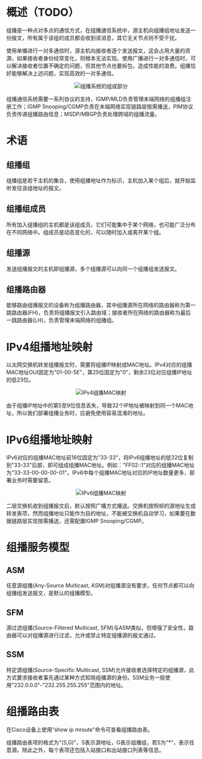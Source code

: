 # 概述（TODO）
组播是一种点对多点的通信方式，在组播通信系统中，源主机向组播组地址发送一份报文，所有属于该组的成员都会收到该消息，其它无关节点则不受干扰。

使用单播进行一对多通信时，源主机向接收者逐个发送报文，这会占用大量的资源，如果接收者身份经常变化，则根本无法实现。使用广播进行一对多通信时，可以解决接收者位置不确定的问题，但其他节点也要拆包，造成性能的浪费。组播恰好能够解决上述问题，实现高效的一对多通信。

<div align="center">

![组播系统的组成部分](./Assets-概述/组播系统的组成部分.jpg)

</div>

组播通信系统需要一系列协议的支持，IGMP/MLD负责管理末端网络的组播组注册工作；IGMP Snooping/CGMP负责在末端网络实现链路层按需播送，PIM协议负责传递组播路由信息；MSDP/MBGP负责处理跨域的组播流量。

# 术语
## 组播组
组播组是若干主机的集合，使用组播地址作为标识，主机加入某个组后，就开始监听发往该组地址的报文。

## 组播组成员
所有加入组播组的主机都是该组成员，它们可能集中于某个网络，也可能广泛分布在不同网络中。组成员是动态变化的，可以随时加入或离开某个组。

## 组播源
发送组播报文的主机即组播源，多个组播源可以向同一个组播组发送报文。

## 组播路由器
能够路由组播报文的设备称为组播路由器，其中组播源所在网络的路由器称为第一跳路由器(FH)，负责将组播报文引入路由域；接收者所在网络的路由器称为最后一跳路由器(LH)，负责管理末端网络的组播组。

# IPv4组播地址映射
以太网交换机转发组播报文时，需要将组播IP映射成MAC地址。IPv4对应的组播MAC地址OUI固定为"01-00-5E"，第25位固定为"0"，剩余23位对应组播IP地址的低23位。

<div align="center">

![IPv4组播MAC映射](./Assets-概述/IPv4组播MAC映射.jpg)

</div>

由于组播IP地址中的第5至9位信息丢失，导致32个IP地址被映射到同一个MAC地址，所以我们部署组播业务时，应避免使用容易混淆的地址。

# IPv6组播地址映射
IPv6对应的组播MAC地址前16位固定为"33-33"，将IPv6组播地址的低32位复制到"33-33"后部，即可组成组播MAC地址。例如："FF02::1"对应的组播MAC地址为"33-33-00-00-00-01"。IPv6中每个组播MAC地址对应的IP地址数量更多，部署业务时需要留意。

<div align="center">

![IPv6组播MAC映射](./Assets-概述/IPv6组播MAC映射.jpg)

</div>

二层交换机收到组播报文后，默认按照广播方式播送。交换机按照帧的源地址生成转发表项，然而组播地址只能作为目的地址，不能被交换机自动学习，如果要在数据链路层实现按需播送，还需配置IGMP Snooping/CGMP。

# 组播服务模型
## ASM
任意源组播(Any-Source Multicast, ASM)对组播源没有要求，任何节点都可以向组播组发送报文，是默认的组播模型。

## SFM
源过滤组播(Source-Filtered Multicast, SFM)与ASM类似，但增强了安全性，路由器可以对组播源进行过滤，允许或禁止特定组播源的报文通过。

## SSM
特定源组播(Source-Specific Multicast, SSM)允许接收者选择特定的组播源，此方式要求接收者事先通过某种方式知晓组播源的身份。SSM业务一般使用"232.0.0.0"-"232.255.255.255"范围内的地址。

# 组播路由表
在Cisco设备上使用"show ip mroute"命令可查看组播路由表。

组播路由表项的格式为"(S,G)"，S表示源地址，G表示组播组，若S为"*"，表示任意源。除此之外，每个表项还包括入站接口和出站接口列表等信息。


<!-- TODO
    • 启用/禁用组播路由功能
Cisco(config)#{no} ip multicast-routing
Cisco(config)#{no} ipv6 multicast-routing
 -->